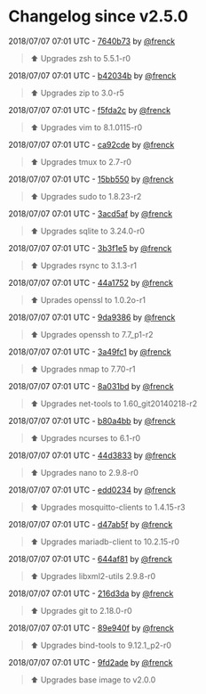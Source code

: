 # Changelog since v2.5.0

2018/07/07 07:01 UTC - [7640b73](https://github.com/hassio-addons/addon-ssh/commit/7640b73764dcd939a76cd94a61ff22d9d7fb5f16) by [@frenck](https://github.com/frenck)
> :arrow_up: Upgrades zsh to 5.5.1-r0 

2018/07/07 07:01 UTC - [b42034b](https://github.com/hassio-addons/addon-ssh/commit/b42034b4c551070498cbd21dfed7d0e7028847ea) by [@frenck](https://github.com/frenck)
> :arrow_up: Upgrades zip to 3.0-r5 

2018/07/07 07:01 UTC - [f5fda2c](https://github.com/hassio-addons/addon-ssh/commit/f5fda2c41e91edbc8013a1542046dd28a993b0b2) by [@frenck](https://github.com/frenck)
> :arrow_up: Upgrades vim to 8.1.0115-r0 

2018/07/07 07:01 UTC - [ca92cde](https://github.com/hassio-addons/addon-ssh/commit/ca92cdef62e04557a1aea6854442ac98efd7a8d8) by [@frenck](https://github.com/frenck)
> :arrow_up: Upgrades tmux to 2.7-r0 

2018/07/07 07:01 UTC - [15bb550](https://github.com/hassio-addons/addon-ssh/commit/15bb5504266ca7c1307d2061ca16f16640f8efb1) by [@frenck](https://github.com/frenck)
> :arrow_up: Upgrades sudo to 1.8.23-r2 

2018/07/07 07:01 UTC - [3acd5af](https://github.com/hassio-addons/addon-ssh/commit/3acd5afba2a7aa6f0508240d28208de068908759) by [@frenck](https://github.com/frenck)
> :arrow_up: Upgrades sqlite to 3.24.0-r0 

2018/07/07 07:01 UTC - [3b3f1e5](https://github.com/hassio-addons/addon-ssh/commit/3b3f1e5c0148659099759113a2d0d5a9082890e0) by [@frenck](https://github.com/frenck)
> :arrow_up: Upgrades rsync to 3.1.3-r1 

2018/07/07 07:01 UTC - [44a1752](https://github.com/hassio-addons/addon-ssh/commit/44a1752db6e34edbb758666533caf105d35b6f86) by [@frenck](https://github.com/frenck)
> :arrow_up: Uprades openssl to 1.0.2o-r1 

2018/07/07 07:01 UTC - [9da9386](https://github.com/hassio-addons/addon-ssh/commit/9da9386451df082b2110f13c289f25fd8877081e) by [@frenck](https://github.com/frenck)
> :arrow_up: Upgrades openssh to 7.7_p1-r2 

2018/07/07 07:01 UTC - [3a49fc1](https://github.com/hassio-addons/addon-ssh/commit/3a49fc182a65fd3732c992c477a540650bdfeb44) by [@frenck](https://github.com/frenck)
> :arrow_up: Upgrades nmap to 7.70-r1 

2018/07/07 07:01 UTC - [8a031bd](https://github.com/hassio-addons/addon-ssh/commit/8a031bd099d586b537f897e310e8adaf5da7cfa6) by [@frenck](https://github.com/frenck)
> :arrow_up: Upgrades net-tools to 1.60_git20140218-r2 

2018/07/07 07:01 UTC - [b80a4bb](https://github.com/hassio-addons/addon-ssh/commit/b80a4bbd0a851db376d7d818cd6cf04792b99819) by [@frenck](https://github.com/frenck)
> :arrow_up: Upgrades ncurses to 6.1-r0 

2018/07/07 07:01 UTC - [44d3833](https://github.com/hassio-addons/addon-ssh/commit/44d3833ebaa1ebfba1e0687cca1c48fb6e015317) by [@frenck](https://github.com/frenck)
> :arrow_up: Upgrades nano to 2.9.8-r0 

2018/07/07 07:01 UTC - [edd0234](https://github.com/hassio-addons/addon-ssh/commit/edd0234e744c242bd2ff67b9ec38ec906e178d60) by [@frenck](https://github.com/frenck)
> :arrow_up: Upgrades mosquitto-clients to 1.4.15-r3 

2018/07/07 07:01 UTC - [d47ab5f](https://github.com/hassio-addons/addon-ssh/commit/d47ab5f39c5c53d4c1228ae2e3afcd2099dab1e9) by [@frenck](https://github.com/frenck)
> :arrow_up: Upgrades mariadb-client to 10.2.15-r0 

2018/07/07 07:01 UTC - [644af81](https://github.com/hassio-addons/addon-ssh/commit/644af819470fb6fc4064c31d60947489ad763844) by [@frenck](https://github.com/frenck)
> :arrow_up: Upgrades libxml2-utils 2.9.8-r0 

2018/07/07 07:01 UTC - [216d3da](https://github.com/hassio-addons/addon-ssh/commit/216d3daaa01fb3b050fd58e9d8deb190f151fa9e) by [@frenck](https://github.com/frenck)
> :arrow_up: Upgrades git to 2.18.0-r0 

2018/07/07 07:01 UTC - [89e940f](https://github.com/hassio-addons/addon-ssh/commit/89e940f7ad9e28572f28c8ee8ba80cd159e60b1e) by [@frenck](https://github.com/frenck)
> :arrow_up: Upgrades bind-tools to 9.12.1_p2-r0 

2018/07/07 07:01 UTC - [9fd2ade](https://github.com/hassio-addons/addon-ssh/commit/9fd2ade736f3a53af5e83155d45ea6f19d113f6b) by [@frenck](https://github.com/frenck)
> :arrow_up: Upgrades base image to v2.0.0 

